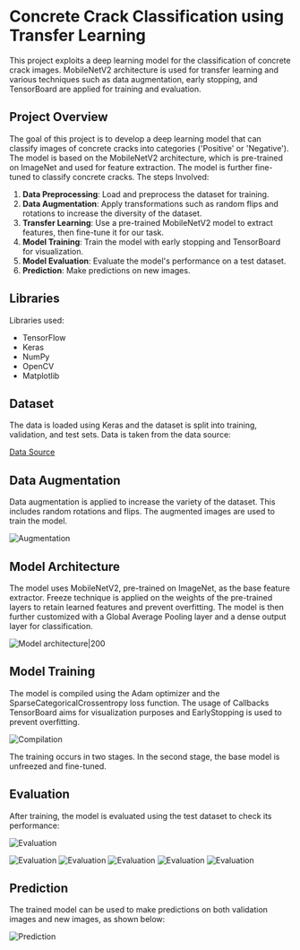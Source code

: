 # Concrete Crack Classification using Transfer Learning

This project exploits a deep learning model for the classification of concrete crack images. MobileNetV2 architecture is used for transfer learning and various techniques such as data augmentation, early stopping, and TensorBoard are applied for training and evaluation.

## Project Overview

The goal of this project is to develop a deep learning model that can classify images of concrete cracks into categories ('Positive' or 'Negative'). The model is based on the MobileNetV2 architecture, which is pre-trained on ImageNet and used for feature extraction. The model is further fine-tuned to classify concrete cracks. The steps Involved:

1. **Data Preprocessing**: Load and preprocess the dataset for training.
2. **Data Augmentation**: Apply transformations such as random flips and rotations to increase the diversity of the dataset.
3. **Transfer Learning**: Use a pre-trained MobileNetV2 model to extract features, then fine-tune it for our task.
4. **Model Training**: Train the model with early stopping and TensorBoard for visualization.
5. **Model Evaluation**: Evaluate the model's performance on a test dataset.
6. **Prediction**: Make predictions on new images.

## Libraries

Libraries used:
- TensorFlow
- Keras
- NumPy
- OpenCV
- Matplotlib

## Dataset

The data is loaded using Keras and the dataset is split into training, validation, and test sets. Data is taken from the data source:

[Data Source](https://data.mendeley.com/datasets/5y9wdsg2zt/2)

## Data Augmentation

Data augmentation is applied to increase the variety of the dataset. This includes random rotations and flips. The augmented images are used to train the model.

![Augmentation](static/augmentation.png)

## Model Architecture

The model uses MobileNetV2, pre-trained on ImageNet, as the base feature extractor. Freeze technique is applied on the weights of the pre-trained layers to retain learned features and prevent overfitting. The model is then further customized with a Global Average Pooling layer and a dense output layer for classification.

![Model architecture|200](static/model.png)

## Model Training

The model is compiled using the Adam optimizer and the SparseCategoricalCrossentropy loss function. The usage of Callbacks TensorBoard aims for visualization purposes and EarlyStopping is used to prevent overfitting.

![Compilation](static/model_compile.png)

The training occurs in two stages. In the second stage, the base model is unfreezed and fine-tuned.

## Evaluation

After training, the model is evaluated using the test dataset to check its performance:

![Evaluation](static/evaluation.png)

![Evaluation](static/tensorboard_epoch_accuracy.png)
![Evaluation](static/tensorboard_epoch_learning_rate.png)
![Evaluation](static/tensorboard_epoch_loss.png)
![Evaluation](static/tensorboard_evaluation_accuracy.png)
![Evaluation](static/tensorboard_evaluation_loss.png)

## Prediction

The trained model can be used to make predictions on both validation images and new images, as shown below:

![Prediction](static/prediction.png)
